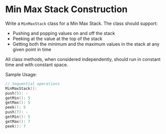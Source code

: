 # Min Max Stack Construction

Write a `MinMaxStack` class for a Min Max Stack. The class should support:

- Pushing and popping values on and off the stack
- Peeking at the value at the top of the stack
- Getting both the minimum and the maximum values in the stack at any given point in time

All class methods, when considered independently, should run in constant time and with constant space.

Sample Usage:

```go
// Sequential operations
MinMaxStack():
push(5): -
getMin(): 5
getMax(): 5
peek(): 5
push(7): -
getMin(): 5
getMax(): 7
peek(): 7
```
